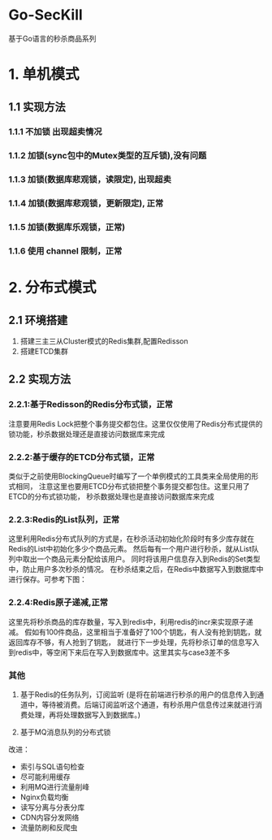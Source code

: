 # Go-SecKill
基于Go语言的秒杀商品系列

# 1. 单机模式

## 1.1 实现方法
### 1.1.1 不加锁 出现超卖情况

### 1.1.2 加锁(sync包中的Mutex类型的互斥锁),没有问题

### 1.1.3 加锁(数据库悲观锁，读限定), 出现超卖

### 1.1.4 加锁(数据库悲观锁，更新限定), 正常

### 1.1.5 加锁(数据库乐观锁，正常)

### 1.1.6 使用 channel 限制，正常

# 2. 分布式模式

## 2.1 环境搭建

1. 搭建三主三从Cluster模式的Redis集群,配置Redisson
2. 搭建ETCD集群

## 2.2 实现方法

### 2.2.1:基于Redisson的Redis分布式锁，正常


注意要用Redis Lock把整个事务提交都包住。这里仅仅使用了Redis分布式提供的锁功能，秒杀数据处理还是直接访问数据库来完成

### 2.2.2:基于缓存的ETCD分布式锁，正常

类似于之前使用BlockingQueue时编写了一个单例模式的工具类来全局使用的形式相同，
注意这里也要用ETCD分布式锁把整个事务提交都包住。这里只用了ETCD的分布式锁功能，
秒杀数据处理也是直接访问数据库来完成

### 2.2.3:Redis的List队列，正常

这里利用Redis分布式队列的方式是，在秒杀活动初始化阶段时有多少库存就在Redis的List中初始化多少个商品元素。
然后每有一个用户进行秒杀，就从List队列中取出一个商品元素分配给该用户。
同时将该用户信息存入到Redis的Set类型中，防止用户多次秒杀的情况。
在秒杀结束之后，在Redis中数据写入到数据库中进行保存。可参考下图：

### 2.2.4:Redis原子递减,正常

这里先将秒杀商品的库存数量，写入到redis中，利用redis的incr来实现原子递减。
假如有100件商品，这里相当于准备好了100个钥匙，有人没有抢到钥匙，就返回库存不够，有人抢到了钥匙，
就进行下一步处理，先将秒杀订单的信息写入到redis中，等空闲下来后在写入到数据库中。这里其实与case3差不多

### 其他
1. 基于Redis的任务队列，订阅监听
(是将在前端进行秒杀的用户的信息传入到通道中，等待被消费。后端订阅监听这个通道，有秒杀用户信息传过来就进行消费处理，再将处理数据写入到数据库。)

2. 基于MQ消息队列的分布式锁

改进：
- 索引与SQL语句检查
- 尽可能利用缓存
- 利用MQ进行流量削峰
- Nginx负载均衡
- 读写分离与分表分库
- CDN内容分发网络
- 流量防刷和反爬虫